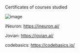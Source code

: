 
Certificates of courses studied


![image](https://user-images.githubusercontent.com/60026221/234749857-0e8e8126-5d72-4f6a-87a5-b1374730b5a5.png)


iNeuron: 
https://ineuron.ai/

Jovian: 
https://jovian.ai/

codebasics:
https://codebasics.io/
